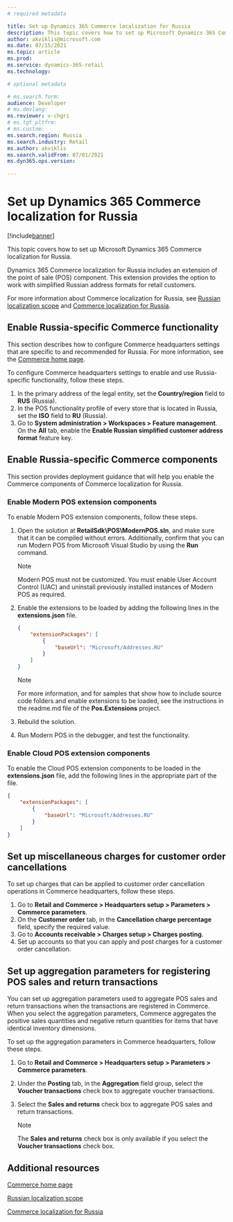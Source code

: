 ```yaml
---
# required metadata

title: Set up Dynamics 365 Commerce localization for Russia
description: This topic covers how to set up Microsoft Dynamics 365 Commerce localization for Russia.
author: akviklis@microsoft.com
ms.date: 07/15/2021
ms.topic: article
ms.prod: 
ms.service: dynamics-365-retail
ms.technology: 

# optional metadata

# ms.search.form:  
audience: Developer
# ms.devlang: 
ms.reviewer: v-chgri
# ms.tgt_pltfrm: 
# ms.custom: 
ms.search.region: Russia
ms.search.industry: Retail
ms.author: akviklis
ms.search.validFrom: 07/01/2021
ms.dyn365.ops.version: 

---
```

# Set up Dynamics 365 Commerce localization for Russia

[!include[banner](../includes/banner.md)]

This topic covers how to set up Microsoft Dynamics 365 Commerce localization for Russia.

Dynamics 365 Commerce localization for Russia includes an extension of the point of sale (POS) component. This extension provides the option to work with simplified Russian address formats for retail customers.

For more information about Commerce localization for Russia, see [Russian localization scope](../../finance/localizations/russia.md) and [Commerce localization for Russia](rus-commerce-localization.md).

## Enable Russia-specific Commerce functionality

This section describes how to configure Commerce headquarters settings that are specific to and recommended for Russia. For more information, see the [Commerce home page](../index.md).

To configure Commerce headquarters settings to enable and use Russia-specific functionality, follow these steps.

1. In the primary address of the legal entity, set the **Country/region** field to **RUS** (Russia).
1. In the POS functionality profile of every store that is located in Russia, set the **ISO** field to **RU** (Russia).
1. Go to **System administration \> Workspaces \> Feature management**. On the **All** tab, enable the **Enable Russian simplified customer address format** feature key.

## Enable Russia-specific Commerce components

This section provides deployment guidance that will help you enable the Commerce components of Commerce localization for Russia.
	
### Enable Modern POS extension components

To enable Modern POS extension components, follow these steps.

1. Open the solution at **RetailSdk\\POS\\ModernPOS.sln**, and make sure that it can be compiled without errors. Additionally, confirm that you can run Modern POS from Microsoft Visual Studio by using the **Run** command.

    > [!NOTE]
    > Modern POS must not be customized. You must enable User Account Control (UAC) and uninstall previously installed instances of Modern POS as required.

1. Enable the extensions to be loaded by adding the following lines in the **extensions.json** file.

    ```json
    {
        "extensionPackages": [
            {
                "baseUrl": "Microsoft/Addresses.RU"
            }
        ]
    }
    ```

    > [!NOTE]
    > For more information, and for samples that show how to include source code folders and enable extensions to be loaded, see the instructions in the readme.md file of the **Pos.Extensions** project.

1. Rebuild the solution.
1. Run Modern POS in the debugger, and test the functionality.

### Enable Cloud POS extension components

To enable the Cloud POS extension components to be loaded in the **extensions.json** file, add the following lines in the appropriate part of the file.

```json
{
    "extensionPackages": [
        {
            "baseUrl": "Microsoft/Addresses.RU"
        }
    ]
}
```	
	
## Set up miscellaneous charges for customer order cancellations

To set up charges that can be applied to customer order cancellation operations in Commerce headquarters, follow these steps.

1. Go to **Retail and Commerce \> Headquarters setup \> Parameters \> Commerce parameters**.
1. On the **Customer order** tab, in the **Cancellation charge percentage** field, specify the required value.
1. Go to **Accounts receivable \> Charges setup \> Charges posting**.
1. Set up accounts so that you can apply and post charges for a customer order cancellation. 

## Set up aggregation parameters for registering POS sales and return transactions

You can set up aggregation parameters used to aggregate POS sales and return transactions when the transactions are registered in Commerce. When you select the aggregation parameters, Commerce aggregates the positive sales quantities and negative return quantities for items that have identical inventory dimensions.

To set up the aggregation parameters in Commerce headquarters, follow these steps.

1.  Go to **Retail and Commerce \> Headquarters setup \> Parameters \> Commerce parameters**.
1.  Under the **Posting** tab, in the **Aggregation** field group, select the **Voucher transactions** check box to aggregate voucher transactions.
1.  Select the **Sales and returns** check box to aggregate POS sales and return transactions.
    
    > [!NOTE]
    > The **Sales and returns** check box is only available if you select the **Voucher transactions** check box.


## Additional resources

[Commerce home page](../index.md)

[Russian localization scope](../../finance/localizations/russia.md)

[Commerce localization for Russia](rus-commerce-localization.md)
